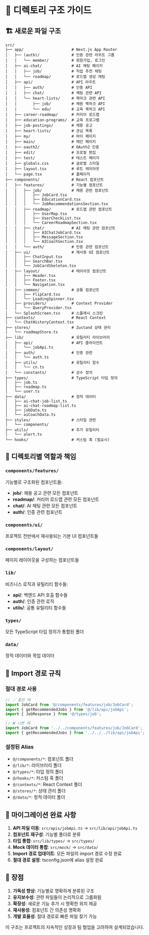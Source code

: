 # 📁 디렉토리 구조 가이드

## 🏗️ 새로운 파일 구조

```
src/
├── app/                     # Next.js App Router
│   ├── (auth)/              # 인증 관련 라우트 그룹
│   │   └── member/          # 회원가입, 로그인
│   ├── ai-chat/             # AI 채팅 페이지
│   │   ├── job/             # 직업 추천 채팅
│   │   └── roadmap/         # 로드맵 생성 채팅
│   ├── api/                 # API 라우트
│   │   ├── auth/            # 인증 API
│   │   ├── chat/            # 채팅 관련 API
│   │   └── heart-lists/     # 북마크 관련 API
│   │       ├── job/         # 채용 북마크 API
│   │       └── edu/         # 교육 북마크 API
│   ├── career-roadmap/      # 커리어 로드맵
│   ├── education-programs/  # 교육 프로그램
│   ├── job-postings/        # 채용 공고
│   ├── heart-lists/         # 관심 목록
│   ├── my/                  # 마이 페이지
│   ├── main/                # 메인 페이지
│   ├── oauth2/              # OAuth2 인증
│   ├── edit/                # 프로필 편집
│   ├── test/                # 테스트 페이지
│   ├── globals.css          # 글로벌 스타일
│   ├── layout.tsx           # 루트 레이아웃
│   └── page.tsx             # 홈페이지
├── components/              # React 컴포넌트
│   ├── features/            # 기능별 컴포넌트
│   │   ├── job/             # 채용 관련 컴포넌트
│   │   │   ├── JobCard.tsx
│   │   │   ├── EducationCard.tsx
│   │   │   └── JobRecommendationsSection.tsx
│   │   ├── roadmap/         # 로드맵 관련 컴포넌트
│   │   │   ├── UserMap.tsx
│   │   │   ├── UserCheckList.tsx
│   │   │   └── CareerRoadmapSection.tsx
│   │   ├── chat/            # AI 채팅 관련 컴포넌트
│   │   │   ├── AIChatJobCard.tsx
│   │   │   ├── MessageSection.tsx
│   │   │   └── AICoachSection.tsx
│   │   └── auth/            # 인증 관련 컴포넌트
│   ├── ui/                  # 재사용 UI 컴포넌트
│   │   ├── ChatInput.tsx
│   │   ├── SearchBar.tsx
│   │   └── JobCardSkeleton.tsx
│   ├── layout/              # 레이아웃 컴포넌트
│   │   ├── Header.tsx
│   │   ├── Footer.tsx
│   │   └── Navigation.tsx
│   ├── common/              # 공통 컴포넌트
│   │   ├── FlipCard.tsx
│   │   └── LoadingSpinner.tsx
│   ├── providers/           # Context Provider
│   │   └── QueryProvider.tsx
│   └── SplashScreen.tsx     # 스플래시 스크린
├── contexts/                # React Context
│   └── ChatHistoryContext.tsx
├── stores/                  # Zustand 상태 관리
│   └── roadmapStore.ts
├── lib/                     # 유틸리티 라이브러리
│   ├── api/                 # API 클라이언트
│   │   └── jobApi.ts
│   ├── auth/                # 인증 관련
│   │   └── auth.ts
│   ├── utils/               # 유틸리티 함수
│   │   └── cn.ts
│   └── constants/           # 상수 정의
├── types/                   # TypeScript 타입 정의
│   ├── job.ts
│   ├── roadmap.ts
│   └── user.ts
├── data/                    # 정적 데이터
│   ├── ai-chat-job-list.ts
│   ├── ai-chat-roadmap-list.ts
│   ├── jobData.ts
│   └── aiCoachData.ts
├── styles/                  # 스타일 관련
│   └── components/
├── utils/                   # 추가 유틸리티
│   └── alert.ts
└── hooks/                   # 커스텀 훅 (필요시)
```

## 🎯 디렉토리별 역할과 책임

### `components/features/`

기능별로 구조화된 컴포넌트들:

- **job/**: 채용 공고 관련 모든 컴포넌트
- **roadmap/**: 커리어 로드맵 관련 모든 컴포넌트
- **chat/**: AI 채팅 관련 모든 컴포넌트
- **auth/**: 인증 관련 컴포넌트

### `components/ui/`

프로젝트 전반에서 재사용되는 기본 UI 컴포넌트들

### `components/layout/`

페이지 레이아웃을 구성하는 컴포넌트들

### `lib/`

비즈니스 로직과 유틸리티 함수들:

- **api/**: 백엔드 API 호출 함수들
- **auth/**: 인증 관련 로직
- **utils/**: 공통 유틸리티 함수들

### `types/`

모든 TypeScript 타입 정의가 통합된 폴더

### `data/`

정적 데이터와 목업 데이터

## 📝 Import 경로 규칙

### 절대 경로 사용

```typescript
// ✅ 좋은 예
import JobCard from '@/components/features/job/JobCard';
import { getRecommendedJobs } from '@/lib/api/jobApi';
import { JobResponse } from '@/types/job';

// ❌ 나쁜 예
import JobCard from '../../components/features/job/JobCard';
import { getRecommendedJobs } from '../../../lib/api/jobApi';
```

### 설정된 Alias

- `@/components/*`: 컴포넌트 폴더
- `@/lib/*`: 라이브러리 폴더
- `@/types/*`: 타입 정의 폴더
- `@/hooks/*`: 커스텀 훅 폴더
- `@/contexts/*`: React Context 폴더
- `@/stores/*`: 상태 관리 폴더
- `@/data/*`: 정적 데이터 폴더

## 🔄 마이그레이션 완료 사항

1. **API 파일 이동**: `src/apis/jobApi.ts` → `src/lib/api/jobApi.ts`
2. **컴포넌트 재구성**: 기능별 폴더로 분류
3. **타입 통합**: `src/lib/types/` → `src/types/`
4. **Mock 데이터 통합**: `src/mock/` → `src/data/`
5. **Import 경로 업데이트**: 모든 파일의 import 경로 수정 완료
6. **절대 경로 설정**: tsconfig.json에 alias 설정 완료

## 🚀 장점

1. **가독성 향상**: 기능별로 명확하게 분류된 구조
2. **유지보수성**: 관련 파일들이 논리적으로 그룹화됨
3. **확장성**: 새로운 기능 추가 시 명확한 위치 제공
4. **재사용성**: 컴포넌트 간 의존성 명확화
5. **개발 효율성**: 절대 경로로 빠른 파일 찾기 가능

이 구조는 프로젝트의 지속적인 성장과 팀 협업을 고려하여 설계되었습니다.
